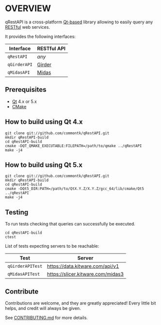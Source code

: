 # OVERVIEW

qRestAPI is a cross-platform [Qt-based](https://www.qt.io/) library 
allowing to easily query any [RESTful](https://en.wikipedia.org/wiki/Representational_state_transfer) web services. 

It provides the following interfaces:

| Interface    | RESTful API      |
|--------------| -----------------|
| `qRestAPI`   | _any_            |
| `qGirderAPI` | [Girder][girder] |
| `qMidasAPI`  | [Midas][midas]   |

[girder]: https://github.com/girder/girder
[midas]: https://github.com/midasplatform/midas

## Prerequisites

 * [Qt](https://www.qt.io/) 4.x or 5.x
 * [CMake](http://www.cmake.org)

## How to build using Qt 4.x

    git clone git://github.com/commontk/qRestAPI.git
    mkdir qRestAPI-build
    cd qRestAPI-build
    cmake -DQT_QMAKE_EXECUTABLE:FILEPATH=/path/to/qmake ../qRestAPI
    make -j4

## How to build using Qt 5.x

    git clone git://github.com/commontk/qRestAPI.git
    mkdir qRestAPI-build
    cd qRestAPI-build
    cmake -DQt5_DIR:PATH=/path/to/QtX.Y.Z/X.Y.Z/gcc_64/lib/cmake/Qt5 ../qRestAPI
    make -j4

## Testing

To run tests checking that queries can successfully be executed.

    cd qRestAPI-build
    ctest

List of tests expecting servers to be reachable:

| Test             | Server                            |
|------------------|-----------------------------------|
| `qGirderAPITest` | https://data.kitware.com/api/v1   |
| `qMidasAPITest`  | https://slicer.kitware.com/midas3 |


## Contribute

Contributions are welcome, and they are greatly appreciated! Every little bit helps, and credit will always be given.

See [CONTRIBUTING.md][contributing] for more details.

[contributing]: https://github.com/commontk/qRestAPI/blob/master/CONTRIBUTING.md
